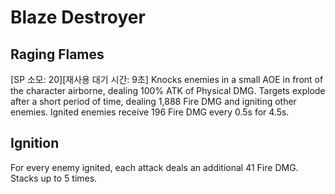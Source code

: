 # Blaze Destroyer

## Raging Flames

[SP 소모: 20][재사용 대기 시간: 9초] Knocks enemies in a small AOE in front of the character airborne, dealing 100% ATK of Physical DMG. Targets explode after a short period of time, dealing 1,888 Fire DMG and igniting other enemies. Ignited enemies receive 196 Fire DMG every 0.5s for 4.5s.

## Ignition

For every enemy ignited, each attack deals an additional 41 Fire DMG. Stacks up to 5 times.
